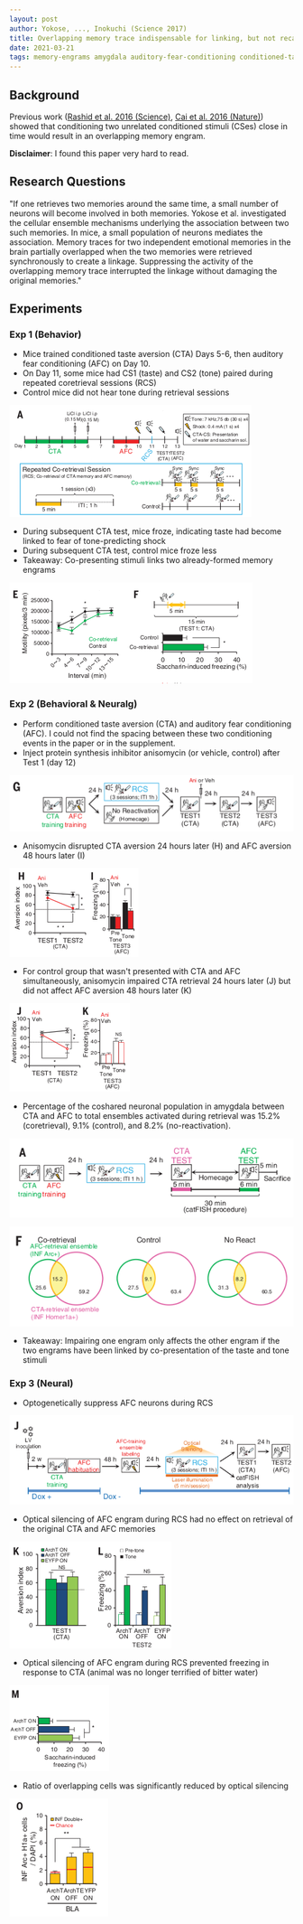 ```yaml
---
layout: post
author: Yokose, ..., Inokuchi (Science 2017)
title: Overlapping memory trace indispensable for linking, but not recalling, individual memories
date: 2021-03-21
tags: memory-engrams amygdala auditory-fear-conditioning conditioned-taste-aversion
---
```


## Background

Previous work ([Rashid et al. 2016 (Science)](rashid_science_2016_competition_memory_engrams.md),
[Cai et al. 2016 (Nature)](cai_science_2016_shared_memory_engrams.md)) showed that conditioning
two unrelated conditioned stimuli (CSes) close in time would result in an overlapping memory engram. 

__Disclaimer__: I found this paper very hard to read. 

## Research Questions

"If one retrieves two memories around the same time, a small number of neurons will 
become involved in both memories. Yokose et al. investigated the cellular ensemble 
mechanisms underlying the association between two such memories. In mice, a small 
population of neurons mediates the association. Memory traces for two independent 
emotional memories in the brain partially overlapped when the two memories were retrieved 
synchronously to create a linkage. Suppressing the activity of the overlapping memory
trace interrupted the linkage without damaging the original memories."

## Experiments

### Exp 1 (Behavior)

- Mice trained conditioned taste aversion (CTA) Days 5-6, then auditory fear conditioning (AFC) on Day 10.
- On Day 11, some mice had CS1 (taste) and CS2 (tone) paired during repeated coretrieval sessions (RCS)
- Control mice did not hear tone during retrieval sessions

![](yokose_science_2017_overlapping_memory_engrams/1A.png)

- During subsequent CTA test, mice froze, indicating taste had become linked to fear of tone-predicting shock
- During subsequent CTA test, control mice froze less
- Takeaway: Co-presenting stimuli links two already-formed memory engrams

![](yokose_science_2017_overlapping_memory_engrams/1EF.png)

### Exp 2 (Behavioral & Neuralg)

- Perform conditioned taste aversion (CTA) and auditory fear conditioning (AFC). I could not find
  the spacing between these two conditioning events in the paper or in the supplement.
- Inject protein synthesis inhibitor anisomycin (or vehicle, control)
  after Test 1 (day 12)

![](yokose_science_2017_overlapping_memory_engrams/1G.png)  

- Anisomycin disrupted CTA aversion 24 hours later (H) and AFC aversion 48 hours later (I)

![](yokose_science_2017_overlapping_memory_engrams/1HI.png)

- For control group that wasn't presented with CTA and AFC simultaneously, anisomycin impaired
CTA retrieval 24 hours later (J) but did not affect AFC aversion 48 hours later (K)

![](yokose_science_2017_overlapping_memory_engrams/1JK.png)

- Percentage of the coshared neuronal population in amygdala between CTA and AFC
  to total ensembles activated during retrieval was 15.2% (coretrieval), 9.1% (control), 
  and 8.2% (no-reactivation).

![](yokose_science_2017_overlapping_memory_engrams/2A.png)

![](yokose_science_2017_overlapping_memory_engrams/2F.png)

- Takeaway: Impairing one engram only affects the other engram if the two engrams have been linked
  by co-presentation of the taste and tone stimuli
  
### Exp 3 (Neural)

- Optogenetically suppress AFC neurons during RCS

![](yokose_science_2017_overlapping_memory_engrams/3J.png)  

- Optical silencing of AFC engram during RCS had no effect on retrieval
  of the original CTA and AFC memories

![](yokose_science_2017_overlapping_memory_engrams/3KL.png)

- Optical silencing of AFC engram during RCS prevented freezing in
response to CTA (animal was no longer terrified of bitter water)

![](yokose_science_2017_overlapping_memory_engrams/3M.png)

- Ratio of overlapping cells was significantly reduced by optical silencing

![](yokose_science_2017_overlapping_memory_engrams/3O.png)